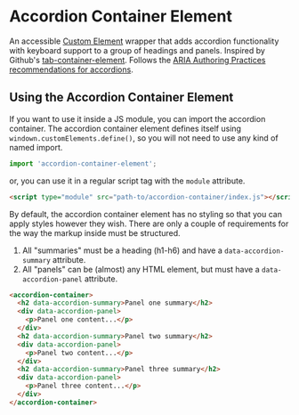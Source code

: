 # Accordion Container Element
An accessible [Custom Element](https://developer.mozilla.org/en-US/docs/Web/Web_Components/Using_custom_elements) wrapper that adds accordion functionality with keyboard support to a group of headings and panels. Inspired by Github's [tab-container-element](https://github.com/github/tab-container-element). Follows the [ARIA Authoring Practices recommendations for accordions](https://w3c.github.io/aria-practices/#accordion).

## Using the Accordion Container Element
If you want to use it inside a JS module, you can import the accordion container. The accordion container element defines itself using `windown.customElements.define()`, so you will not need to use any kind of named import.

```js
import 'accordion-container-element';
```

or, you can use it in a regular script tag with the `module` attribute.

```html
<script type="module" src="path-to/accordion-container/index.js"></script>
```
By default, the accordion container element has no styling so that you can apply styles however they wish. There are only a couple of requirements for the way the markup inside must be structured.

1. All "summaries" must be a heading (h1-h6) and have a `data-accordion-summary` attribute.
1. All "panels" can be (almost) any HTML element, but must have a `data-accordion-panel` attribute.

```html
<accordion-container>
  <h2 data-accordion-summary>Panel one summary</h2>
  <div data-accordion-panel>
    <p>Panel one content...</p>
  </div>
  <h2 data-accordion-summary>Panel two summary</h2>
  <div data-accordion-panel>
    <p>Panel two content...</p>
  </div>
  <h2 data-accordion-summary>Panel three summary</h2>
  <div data-accordion-panel>
    <p>Panel three content...</p>
  </div>
</accordion-container>
```